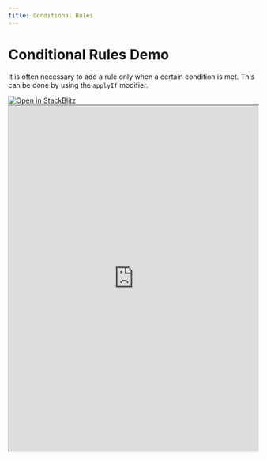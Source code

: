 ```yaml
---
title: Conditional Rules
---
```


# Conditional Rules Demo

It is often necessary to add a rule only when a certain condition is met. This can be done by using the `applyIf` modifier.

<a target='_blank' href="https://stackblitz.com/~/github.com/martinszeltins/regle-example-conditional-rules">
  <img
    alt="Open in StackBlitz"
    src="https://developer.stackblitz.com/img/open_in_stackblitz.svg"
  />
</a>

<iframe style='width: 100%; height: 700px' src="https://stackblitz.com/github/martinszeltins/regle-example-conditional-rules?embed=1&file=src%2FApp.vue&theme=dark&view=preview" title="Sandbox editor" sandbox="allow-modals allow-forms allow-popups allow-scripts allow-same-origin"></iframe>
